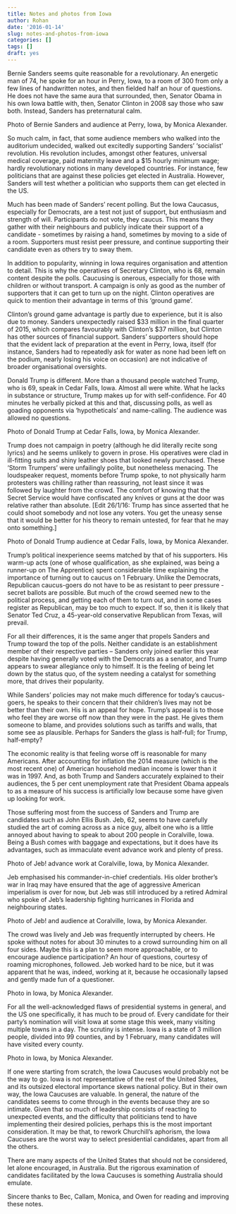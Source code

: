```yaml
---
title: Notes and photos from Iowa
author: Rohan
date: '2016-01-14'
slug: notes-and-photos-from-iowa
categories: []
tags: []
draft: yes
---
```


Bernie Sanders seems quite reasonable for a revolutionary. An energetic man of 74, he spoke for an hour in Perry, Iowa, to a room of 300 from only a few lines of handwritten notes, and then fielded half an hour of questions. He does not have the same aura that surrounded, then, Senator Obama in his own Iowa battle with, then, Senator Clinton in 2008 say those who saw both. Instead, Sanders has preternatural calm. 


Photo of Bernie Sanders and audience at Perry, Iowa, by Monica Alexander.

So much calm, in fact, that some audience members who walked into the auditorium undecided, walked out excitedly supporting Sanders’ ‘socialist’ revolution. His revolution includes, amongst other features, universal medical coverage, paid maternity leave and a $15 hourly minimum wage; hardly revolutionary notions in many developed countries. For instance, few politicians that are against these policies get elected in Australia. However, Sanders will test whether a politician who supports them can get elected in the US.

Much has been made of Sanders’ recent polling. But the Iowa Caucasus, especially for Democrats, are a test not just of support, but enthusiasm and strength of will. Participants do not vote, they caucus. This means they gather with their neighbours and publicly indicate their support of a candidate - sometimes by raising a hand, sometimes by moving to a side of a room. Supporters must resist peer pressure, and continue supporting their candidate even as others try to sway them. 

In addition to popularity, winning in Iowa requires organisation and attention to detail. This is why the operatives of Secretary Clinton, who is 68, remain content despite the polls. Caucusing is onerous, especially for those with children or without transport. A campaign is only as good as the number of supporters that it can get to turn up on the night. Clinton operatives are quick to mention their advantage in terms of this ‘ground game’. 

Clinton’s ground game advantage is partly due to experience, but it is also due to money. Sanders unexpectedly raised $33 million in the final quarter of 2015, which compares favourably with Clinton’s $37 million, but Clinton has other sources of financial support. Sanders’ supporters should hope that the evident lack of preparation at the event in Perry, Iowa, itself (for instance, Sanders had to repeatedly ask for water as none had been left on the podium, nearly losing his voice on occasion) are not indicative of broader organisational oversights.

Donald Trump is different. More than a thousand people watched Trump, who is 69, speak in Cedar Falls, Iowa. Almost all were white. What he lacks in substance or structure, Trump makes up for with self-confidence. For 40 minutes he verbally picked at this and that, discussing polls, as well as goading opponents via ‘hypotheticals’ and name-calling. The audience was allowed no questions.


Photo of Donald Trump at Cedar Falls, Iowa, by Monica Alexander.

Trump does not campaign in poetry (although he did literally recite song lyrics) and he seems unlikely to govern in prose. His operatives were clad in ill-fitting suits and shiny leather shoes that looked newly purchased. These ‘Storm Trumpers’ were unfailingly polite, but nonetheless menacing. The loudspeaker request, moments before Trump spoke, to not physically harm protesters was chilling rather than reassuring, not least since it was followed by laughter from the crowd. The comfort of knowing that the Secret Service would have confiscated any knives or guns at the door was relative rather than absolute. [Edit 26/1/16: Trump has since asserted that he could shoot somebody and not lose any voters. You get the uneasy sense that it would be better for his theory to remain untested, for fear that he may onto something.]


Photo of Donald Trump audience at Cedar Falls, Iowa, by Monica Alexander.

Trump’s political inexperience seems matched by that of his supporters. His warm-up acts (one of whose qualification, as she explained, was being a runner-up on The Apprentice) spent considerable time explaining the importance of turning out to caucus on 1 February. Unlike the Democrats, Republican caucus-goers do not have to be as resistant to peer pressure - secret ballots are possible. But much of the crowd seemed new to the political process, and getting each of them to turn out, and in some cases register as Republican, may be too much to expect. If so, then it is likely that Senator Ted Cruz, a 45-year-old conservative Republican from Texas, will prevail.

For all their differences, it is the same anger that propels Sanders and Trump toward the top of the polls. Neither candidate is an establishment member of their respective parties – Sanders only joined earlier this year despite having generally voted with the Democrats as a senator, and Trump appears to swear allegiance only to himself. It is the feeling of being let down by the status quo, of the system needing a catalyst for something more, that drives their popularity. 

While Sanders’ policies may not make much difference for today’s caucus-goers, he speaks to their concern that their children’s lives may not be better than their own. His is an appeal for hope. Trump’s appeal is to those who feel they are worse off now than they were in the past. He gives them someone to blame, and provides solutions such as tariffs and walls, that some see as plausible. Perhaps for Sanders the glass is half-full; for Trump, half-empty?

The economic reality is that feeling worse off is reasonable for many Americans. After accounting for inflation the 2014 measure (which is the most recent one) of American household median income is lower than it was in 1997. And, as both Trump and Sanders accurately explained to their audiences, the 5 per cent unemployment rate that President Obama appeals to as a measure of his success is artificially low because some have given up looking for work.

Those suffering most from the success of Sanders and Trump are candidates such as John Ellis Bush. Jeb, 62, seems to have carefully studied the art of coming across as a nice guy, albeit one who is a little annoyed about having to speak to about 200 people in Coralville, Iowa. Being a Bush comes with baggage and expectations, but it does have its advantages, such as immaculate event advance work and plenty of press.


Photo of Jeb! advance work at Coralville, Iowa, by Monica Alexander.

Jeb emphasised his commander-in-chief credentials. His older brother’s war in Iraq may have ensured that the age of aggressive American imperialism is over for now, but Jeb was still introduced by a retired Admiral who spoke of Jeb’s leadership fighting hurricanes in Florida and neighbouring states. 


Photo of Jeb! and audience at Coralville, Iowa, by Monica Alexander.

The crowd was lively and Jeb was frequently interrupted by cheers. He spoke without notes for about 30 minutes to a crowd surrounding him on all four sides. Maybe this is a plan to seem more approachable, or to encourage audience participation? An hour of questions, courtesy of roaming microphones, followed. Jeb worked hard to be nice, but it was apparent that he was, indeed, working at it, because he occasionally lapsed and gently made fun of a questioner. 


Photo in Iowa, by Monica Alexander.

For all the well-acknowledged flaws of presidential systems in general, and the US one specifically, it has much to be proud of. Every candidate for their party’s nomination will visit Iowa at some stage this week, many visiting multiple towns in a day. The scrutiny is intense. Iowa is a state of 3 million people, divided into 99 counties, and by 1 February, many candidates will have visited every county. 


Photo in Iowa, by Monica Alexander.

If one were starting from scratch, the Iowa Caucuses would probably not be the way to go. Iowa is not representative of the rest of the United States, and its outsized electoral importance skews national policy. But in their own way, the Iowa Caucuses are valuable. In general, the nature of the candidates seems to come through in the events because they are so intimate. Given that so much of leadership consists of reacting to unexpected events, and the difficulty that politicians tend to have implementing their desired policies, perhaps this is the most important consideration. It may be that, to rework Churchill’s aphorism, the Iowa Caucuses are the worst way to select presidential candidates, apart from all the others.

There are many aspects of the United States that should not be considered, let alone encouraged, in Australia. But the rigorous examination of candidates facilitated by the Iowa Caucuses is something Australia should emulate.



Sincere thanks to Bec, Callam, Monica, and Owen for reading and improving these notes.
